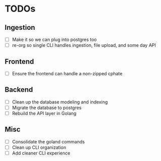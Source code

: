 # TODOs

## Ingestion

- [ ] Make it so we can plug into postgres too
- [ ] re-org so single CLI handles ingestion, file upload, and some day API

## Frontend
- [ ] Ensure the frontend can handle a non-zipped cphate

## Backend
- [ ] Clean up the database modeling and indexing
- [ ] Migrate the database to postgres
- [ ] Rebuild the API layer in Golang

## Misc
- [ ] Consolidate the goland commands
- [ ] Clean up CLI organization
- [ ] Add cleaner CLI experience